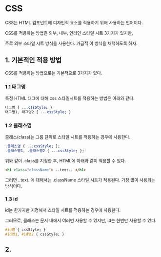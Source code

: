 # CSS 

CSS는 HTML 컴포넌트에 디자인적 요소를 적용하기 위해 사용하는 언어이다.

CSS를 적용하는 방법은 외부, 내부, 인라인 스타일 시트 3가지가 있지만,

주로 외부 스타일 시트 방식을 사용한다. 가급적 이 방식을 채택하도록 하자.

## 1. 기본적인 적용 방법

CSS를 적용하는 방법으로는 기본적으로 3가지가 있다.

### 1.1 태그명

특정 HTML 태그에 대해 css 스타일시트를 적용하는 방법은 아래와 같다.

```css
태그명 { ...cssStyle; }
태그명1, 태그명2 { ...cssStyle; }
```

### 1.2 클래스명

클래스(class)는 그룹 단위로 스타일 시트를 적용하는 경우에 사용한다.

```css
.클래스명 { ...cssStyle; };
.클래스명1, .클래스명2 { ...cssStyle; };
```
위와 같이 .class를 지정한 후, HTML에 아래와 같이 적용할 수 있다.

```HTML
<h1 class="className"> ..text.. </h1>
```

그러면 ..text..에 대해서는 .className 스타일 시트가 적용된다. 가장 많이 사용되는 방식이다.

### 1.3 id

id는 한가지만 지정해서 스타일 시트를 적용하는 경우에 사용한다.

그러므로, 클래스는 문서 내에서 여러번 사용할 수 있지만, id는 한번만 사용할 수 있다.

```css
#id명 { cssStyle; }
#id명1, #id명2 { cssStyle; }
```

## 2. 
